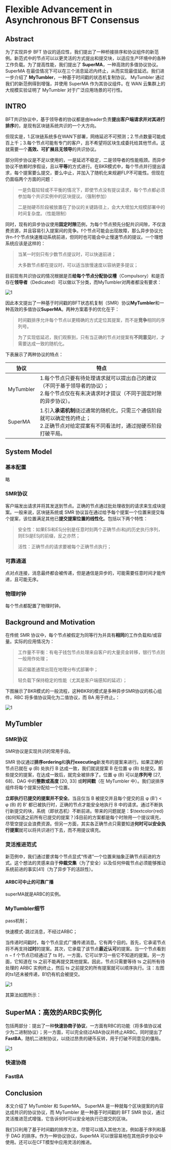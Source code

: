 # Flexible Advancement in Asynchronous BFT Consensus

## Abstract

为了实现异步 BFT 协议的适应性，我们提出了一种桥接排序和协议组件的新范例。新范式中的节点可以以更灵活的方式提出和提交块，以适应生产环境中的各种工作负载。为了提高性能，我们提出了 **SuperMA**，一种高效的多值协议协议。 SuperMA 在最佳情况下可以在三个消息延迟内终止，从而实现最佳延迟。我们进一步介绍了 **MyTumbler**，一种基于时间戳的状态机复制协议。 MyTumbler 通过我们的新范例得到增强，并使用 SuperMA 作为其协议组件。在 WAN 云集群上的大规模实验证明了 MyTumbler 对于广泛应用场景的可行性。





## INTRO

BFT共识协议中，基于领导者的协议都是由leader负责**提出客户端请求并对其进行排序**的，是现有区块链系统共识的一个大方向。

但现实是，1.区块链系统多在WAN下部署，网络延迟不可预测；2.节点数量可能成百上千；3.每个节点可能有专门的客户，且不希望将区块生成委托给其他节点。这就需要一个**高效、可扩展且无领导**的共识协议。

部分同步协议是不足以使用的，一是延迟不稳定，二是领导者的性能瓶颈。而异步协议不依赖时序假设，且以**平等**的方式进行。在BKR模式中，每个节点并行提出请求，每个提案要么提交，要么中止，并加入了随机化来规避FLP不可能性。但现在仍面临两个方面的问题：

> 一是负载较轻或不平衡的情况下，即使节点没有提议请求，每个节点都必须参加每个共识实例中的区块提议。（强制参加）
>
> 二是抛硬币阶段被放置在了协议的关键路径上，会大大增加大规模部署中的时间复杂度。（性能限制）

同时，现有的异步协议使用**固定时隙**范例，为每个节点预先分配共识间隙，不仅浪费资源，并且容易引入提案间的竞争。f个节点可能会出现故障，那么异步协议允许n-f个节点快速推动系统前进，但同时也可能会中止慢速节点的提议。一个理想系统应该是这样的：

> 当某一时刻只有少数节点提议时，可以快速前进；
>
> 大多数节点都在提议时，可以适当放慢速度以容纳更多提议；

目前现有共识协议的情况根据是否**给每个节点分配协议槽**（Compulsory）和是否存在**领导者**（Dedicated）可以做以下分类，而MyTumbler对两者都没有要求：

![1](figs/不同协议方案的比较.png)

因此本文提出了一种基于时间戳的BFT状态机复制（SMR）协议**MyTumbler**和一种高效的多值协议**SuperMA**。两种方案着手的优化在于：

> 时间戳排序允许每个节点以更精确的方式定位其提案，而不是**竞争**相同的序列号。
>
> 为了实现低延迟，我们观察到，只有当正确的节点对提案有**不同意见**时，才需要达成一致的随机化。

下表展示了两种协议的特点：

| 协议      | 特点                                                         |
| --------- | ------------------------------------------------------------ |
| MyTumbler | 1.每个节点只要有待处理请求就可以提出自己的建议（不同于基于领导者的协议）；<br />2.每个节点仅在有未决请求时才提议（不同于固定时隙的异步协议）。 |
| SuperMA   | 1.引入**承诺机制**绕过通常的随机化，只需三个通信阶段就可以确定性的终止；<br /> 2.正确节点对给定提案有不同看法时，通过抛硬币阶段打破平局。 |

## System Model

### 基本配置

略

### SMR协议

客户端发出请求并将其发送到节点。正确的节点通过批处理收到的请求来生成块提案。一般来说，区块链系统或 SMR 协议旨在通过给予每个提案一个位置来提交每个提案，该位置满足其他已**提交提案位置的线性化**。包括以下两个特性：

> 安全性：如果ESi和ESj分别是任意时刻两个正确节点i和j的历史执行序列，则ESi是ESj的前缀，反之亦然；
>
> 活性：正确节点的请求要被每个正确节点执行；

### 可靠通道

点对点连接，消息最终都会被传递，但是通信是异步的，可能需要任意时间才能传递，且可能无序。

### 物理时钟

每个节点都配置了物理时钟。

## Background and Motivation

在传统 SMR 协议中，每个节点被假定为同等行为并具有**相同**的工作负载和/或容量。实际的应用情况为：

> 工作量不平衡：有电子钱包节点处理来自客户的大量资金转移，银行节点则一般用作处理；
>
> 延迟偏差通常出现在地理分布式部署中；
>
> 轻负载下保持稳定的性能（尤其是客户端感知的延迟）；

下图展示了BKR模式的一般流程，这种BKR的模式是多种异步SMR协议的核心组件，RBC 将多值协议简化为二值协议，而 BA 用于终止。：

![1](figs/BKR的执行流.png)

## MyTumbler

### SMR协议

SMR协议是实现共识的常用手段。

SMR 协议通过**排序ordering**和**执行executing**新发布的提案来进行。如果正确的节点已就在 φ (B) 处执行 B 达成一致，我们就说提案 B 在位置 φ (B) 处提交。那些提交的提案，在达成一致后，就完全被排序了。位置 φ (B) 可以是**序列号** [27, 68]、DAG 中的**整数或高度** [20, 33] 或**时间戳**（在 MyTumbler 中）。我们说排序组件将每个提案分配给一个位置。

**立即执行已提交的提案并不安全**。当且仅当 B 被提交并且每个提交的且 φ (B') < φ (B) 的 B' 都已被执行时，正确的节点才能安全地执行 B 中的请求。通过不断执行新提交的块，系统（即状态机）不断前进。带来的问题就是：$\textcolor{red}{如何知道之前所有已提交的提案？}$目前的方案都是每个时隙用一个提议填充，尽管空提议会浪费资源。但另一方面，其实各正确节点只需要知道**何时可以安全执行提案**就可以将共识进行下去，而不用提议填充。

### 灵活推进范式

新范例中，我们通过要求每个节点显式“传递”一个位置来抽象正确节点前进的方式。这个想法的灵感来自于**仲裁交集**（为了安全）以及任何仲裁节点必须能够推动系统前进的事实[41]（为了异步下的活跃性）。



#### ARBC可中止的可靠广播

superMA就是ARBC的实例。

### MyTumbler细节

pass机制；

快速模式-跳过消息，不经过ARBC；

当传递时间戳时，每个节点显式广播传递消息。它有两个目的。首先，它承诺节点将不再支持**过时**的提案。其次，它承载了该节点**最近认可**的提案。当一个节点看到 n − f 个节点已经通过了 ts 时，一方面，它可以学习一些它不知道的提案。另一方面，它知道在 ts 之前不能再提交其他提案。因此，节点只需要等待 ts 之前所有待处理的 ARBC 实例终止，然后 ts 之前提交的所有提案就可以顺序执行。注：左图的ts1还未被传递，B1仍有机会被提交。

![1](figs/MyTumbler实例.png)

其算法如图所示：






## SuperMA：高效的ARBC实例化

包括两部分：提出了一种**快速协商子协议**，一方面有RBC的功能（将多值协议减少为二进制协议）；另一方面，可以完全绕过ABA协议并终止ARBC。同时提出了**FastBA**，随机二进制协议，以绕过昂贵的硬币反转，用于打破不同意见的僵局。

![1](figs/SuperMA示例图.png)

### 快速协商







### FastBA







## Conclusion

本文介绍了 MyTumbler 和 SuperMA。 SuperMA 是一种就每个区块提案的内容达成共识的协议协议，而 MyTumbler 是一种基于时间戳的 BFT SMR 协议，通过灵活推进范式增强，它告诉何时可以安全地执行已提交的区块。

我们只利用了基于时间戳的排序方法，尽管可以插入其他方法，例如基于序列和基于 DAG 的排序。作为一种协议协议，SuperMA 可以很容易地在其他异步协议中使用。还可以在CFT模型中应用灵活的推进。